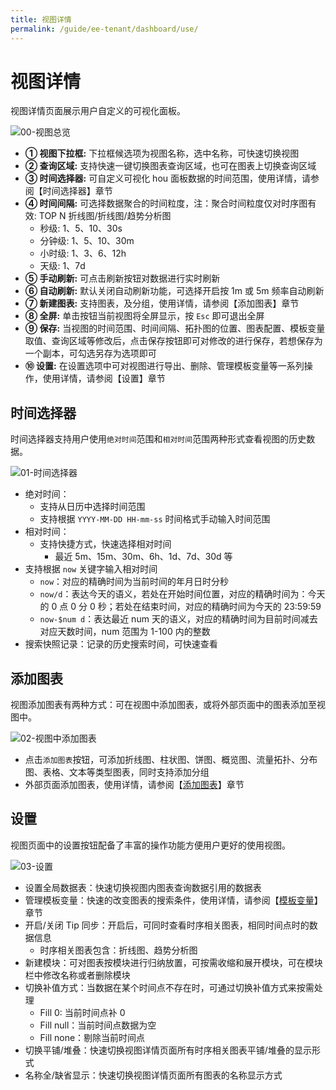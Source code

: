 ```yaml
---
title: 视图详情
permalink: /guide/ee-tenant/dashboard/use/
---
```


# 视图详情

视图详情页面展示用户自定义的可视化面板。

![00-视图总览](https://yunshan-guangzhou.oss-cn-beijing.aliyuncs.com/pub/pic/2024031165eec281b77db.png)

- **① 视图下拉框:** 下拉框候选项为视图名称，选中名称，可快速切换视图
- **② 查询区域:** 支持快速一键切换图表查询区域，也可在图表上切换查询区域
- **③ 时间选择器:** 可自定义可视化 hou 面板数据的时间范围，使用详情，请参阅【时间选择器】章节
- **④ 时间间隔:** 可选择数据聚合的时间粒度，注：聚合时间粒度仅对时序图有效: TOP N 折线图/折线图/趋势分析图
  - 秒级: 1、5、10、30s
  - 分钟级: 1、5、10、30m
  - 小时级: 1、3、6、12h
  - 天级: 1、7d
- **⑤ 手动刷新:** 可点击刷新按钮对数据进行实时刷新
- **⑥ 自动刷新:** 默认关闭自动刷新功能，可选择开启按 1m 或 5m 频率自动刷新
- **⑦ 新建图表:** 支持图表，及分组，使用详情，请参阅【添加图表】章节
- **⑧ 全屏:** 单击按钮当前视图将全屏显示，按 `Esc` 即可退出全屏
- **⑨ 保存:** 当视图的时间范围、时间间隔、拓扑图的位置、图表配置、模板变量取值、查询区域等修改后，点击保存按钮即可对修改的进行保存，若想保存为一个副本，可勾选另存为选项即可
- **⑩ 设置:** 在设置选项中可对视图进行导出、删除、管理模板变量等一系列操作，使用详情，请参阅【设置】章节

## 时间选择器

时间选择器支持用户使用`绝对时间`范围和`相对时间`范围两种形式查看视图的历史数据。

![01-时间选择器](https://yunshan-guangzhou.oss-cn-beijing.aliyuncs.com/pub/pic/2024031165eec28050664.png)

- 绝对时间：
  - 支持从日历中选择时间范围
  - 支持根据 `YYYY-MM-DD HH-mm-ss` 时间格式手动输入时间范围
- 相对时间：
  - 支持快捷方式，快速选择相对时间
    - 最近 5m、15m、30m、6h、1d、7d、30d 等
- 支持根据 `now` 关键字输入相对时间
  - `now`：对应的精确时间为当前时间的年月日时分秒
  - `now/d`：表达今天的语义，若处在开始时间位置，对应的精确时间为：今天的 0 点 0 分 0 秒；若处在结束时间，对应的精确时间为今天的 23:59:59
  - `now-$num d`：表达最近 num 天的语义，对应的精确时间为目前时间减去对应天数时间，num 范围为 1-100 内的整数
- 搜索快照记录：记录的历史搜索时间，可快速查看

## 添加图表

视图添加图表有两种方式：可在视图中添加图表，或将外部页面中的图表添加至视图中。

![02-视图中添加图表](https://yunshan-guangzhou.oss-cn-beijing.aliyuncs.com/pub/pic/20240514664327cf0b5d6.png)

- 点击`添加图表`按钮，可添加折线图、柱状图、饼图、概览图、流量拓扑、分布图、表格、文本等类型图表，同时支持添加分组
- 外部页面添加图表，使用详情，请参阅【[添加图表](./add-panel/)】章节

## 设置

视图页面中的设置按钮配备了丰富的操作功能方便用户更好的使用视图。

![03-设置](https://yunshan-guangzhou.oss-cn-beijing.aliyuncs.com/pub/pic/2024031165eec3a58224c.png)

- 设置全局数据表：快速切换视图内图表查询数据引用的数据表
- 管理模板变量：快速的改变图表的搜索条件，使用详情，请参阅【[模板变量](./variable-template/)】章节
- 开启/关闭 Tip 同步：开启后，可同时查看时序相关图表，相同时间点时的数据信息
  - 时序相关图表包含：折线图、趋势分析图
- 新建模块：可对图表按模块进行归纳放置，可按需收缩和展开模块，可在模块栏中修改名称或者删除模块
- 切换补值方式：当数据在某个时间点不存在时，可通过切换补值方式来按需处理
  - Fill 0: 当前时间点补 0
  - Fill null：当前时间点数据为空
  - Fill none：剔除当前时间点
- 切换平铺/堆叠：快速切换视图详情页面所有时序相关图表平铺/堆叠的显示形式
- 名称全/缺省显示：快速切换视图详情页面所有图表的名称显示方式
